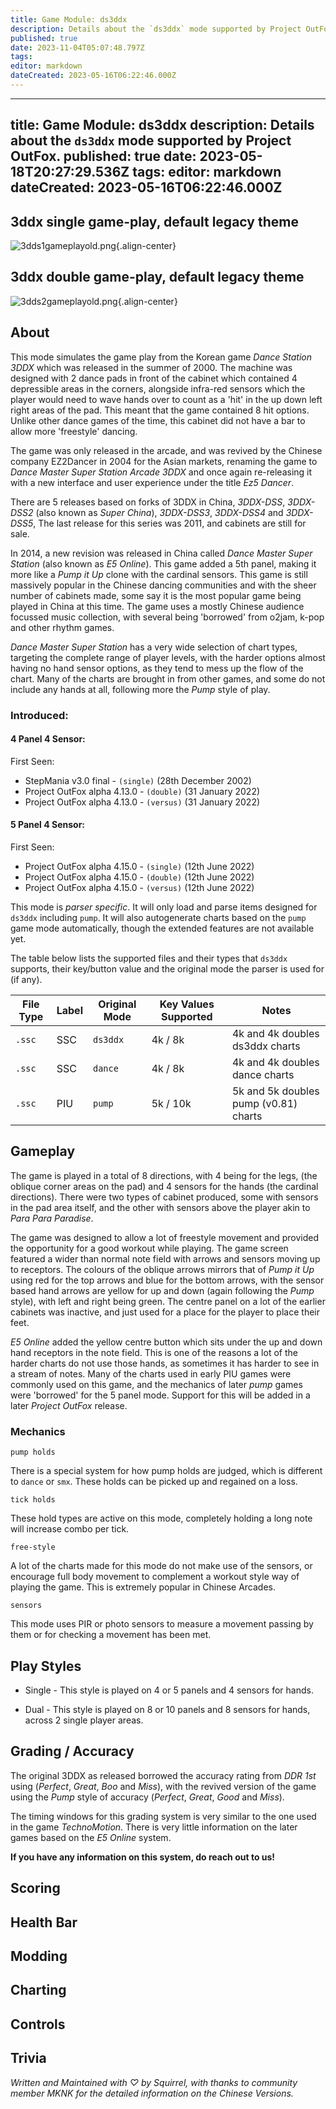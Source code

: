 ```yaml
---
title: Game Module: ds3ddx
description: Details about the `ds3ddx` mode supported by Project OutFox.
published: true
date: 2023-11-04T05:07:48.797Z
tags: 
editor: markdown
dateCreated: 2023-05-16T06:22:46.000Z
---
```


---
title: Game Module: ds3ddx
description: Details about the `ds3ddx` mode supported by Project OutFox.
published: true
date: 2023-05-18T20:27:29.536Z
tags: 
editor: markdown
dateCreated: 2023-05-16T06:22:46.000Z
---

## 3ddx single game-play, default legacy theme

![3dds1gameplayold.png](/resources/supported-gamemodes/dx3dds/3dds1gameplayold.png){.align-center}

## 3ddx double game-play, default legacy theme

![3dds2gameplayold.png](/resources/supported-gamemodes/dx3dds/3dds2gameplayold.png){.align-center}

## About

This mode simulates the game play from the Korean game _Dance Station 3DDX_ which was released in the summer of 2000. The machine was designed with 2 dance pads in front of the cabinet which contained 4 depressible areas in the corners, alongside infra-red sensors which the player would need to wave hands over to count as a 'hit' in the up down left right areas of the pad. This meant that the game contained 8 hit options. Unlike other dance games of the time, this cabinet did not have a bar to allow more 'freestyle' dancing.

The game was only released in the arcade, and was revived by the Chinese company EZ2Dancer in 2004 for the Asian markets, renaming the game to _Dance Master Super Station Arcade 3DDX_ and once again re-releasing it with a new interface and user experience under the title _Ez5 Dancer_. 

There are 5 releases based on forks of 3DDX in China, _3DDX-DSS_, _3DDX-DSS2_ (also known as _Super China_), _3DDX-DSS3_, _3DDX-DSS4_ and _3DDX-DSS5_, The last release for this series was 2011, and cabinets are still for sale.

In 2014, a new revision was released in China called _Dance Master Super Station_ (also known as _E5 Online_). This game added a 5th panel, making it more like a _Pump it Up_ clone with the cardinal sensors. This game is still massively popular in the Chinese dancing communities and with the sheer number of cabinets made, some say it is the most popular game being played in China at this time. The game uses a mostly Chinese audience focussed music collection, with several being 'borrowed' from o2jam, k-pop and other rhythm games.

_Dance Master Super Station_ has a very wide selection of chart types, targeting the complete range of player levels, with the harder options almost having no hand sensor options, as they tend to mess up the flow of the chart. Many of the charts are brought in from other games, and some do not include any hands at all, following more the _Pump_ style of play.


### Introduced:
#### 4 Panel 4 Sensor:

First Seen:
 * StepMania v3.0 final - ``(single)`` (28th December 2002)
 * Project OutFox alpha 4.13.0 - ``(double)`` (31 January 2022)
 * Project OutFox alpha 4.13.0 - ``(versus)`` (31 January 2022)

#### 5 Panel 4 Sensor:

First Seen:
 * Project OutFox alpha 4.15.0 - ``(single)`` (12th June 2022)
 * Project OutFox alpha 4.15.0 - ``(double)`` (12th June 2022)
 * Project OutFox alpha 4.15.0 - ``(versus)`` (12th June 2022)

This mode is _parser specific_. It will only load and parse items designed for `ds3ddx` including `pump`. It will also autogenerate charts based on the ``pump`` game mode automatically, though the extended features are not available yet.

The table below lists the supported files and their types that ``ds3ddx`` supports, their key/button value and the original mode the parser is used for (if any).

File Type|Label|Original Mode|Key Values Supported|Notes 
------------|-------------|-------------|-------------|-------------|
 ``.ssc`` | SSC | ``ds3ddx`` | 4k / 8k | 4k and 4k doubles ds3ddx charts
 ``.ssc`` | SSC | ``dance`` | 4k / 8k | 4k and 4k doubles dance charts
 ``.ssc`` | PIU | ``pump`` | 5k / 10k | 5k and 5k doubles pump (v0.81) charts

## Gameplay

The game is played in a total of 8 directions, with 4 being for the legs, (the oblique corner areas on the pad) and 4 sensors for the hands (the cardinal directions). There were two types of cabinet produced, some with sensors in the pad area itself, and the other with sensors above the player akin to _Para Para Paradise_. 

The game was designed to allow a lot of freestyle movement and provided the opportunity for a good workout while playing. The game screen featured a wider than normal note field with arrows and sensors moving up to receptors. The colours of the oblique arrows mirrors that of _Pump it Up_ using red for the top arrows and blue for the bottom arrows, with the sensor based hand arrows are yellow for up and down (again following the _Pump_ style), with left and right being green. The centre panel on a lot of the earlier cabinets was inactive, and just used for a place for the player to place their feet. 

_E5 Online_ added the yellow centre button which sits under the up and down hand receptors in the note field. This is one of the reasons a lot of the harder charts do not use those hands, as sometimes it has harder to see in a stream of notes. Many of the charts used in early PIU games were commonly used on this game, and the mechanics of later _pump_ games were 'borrowed' for the 5 panel mode. Support for this will be added in a later _Project OutFox_ release.

### Mechanics

``pump holds`` 

There is a special system for how pump holds are judged, which is different to ``dance`` or ``smx``. These holds can be picked up and regained on a loss.

``tick holds`` 

These hold types are active on this mode, completely holding a long note will increase combo per tick.

``free-style`` 

A lot of the charts made for this mode do not make use of the sensors, or encourage full body movement to complement a workout style way of playing the game. This is extremely popular in Chinese Arcades.

``sensors`` 

This mode uses PIR or photo sensors to measure a movement passing by them or for checking a movement has been met.

## Play Styles

 * Single - This style is played on 4 or 5 panels and 4 sensors for hands. 
  
 * Dual - This style is played on 8 or 10 panels and 8 sensors for hands, across 2 single player areas.

## Grading / Accuracy

The original 3DDX as released borrowed the accuracy rating from _DDR 1st_ using (_Perfect_, _Great_, _Boo_ and _Miss_), with the revived version of the game using the _Pump_ style of accuracy (_Perfect_, _Great_, _Good_ and _Miss_).

The timing windows for this grading system is very similar to the one used in the game _TechnoMotion_. There is very little information on the later games based on the _E5 Online_ system. 

**If you have any information on this system, do reach out to us!**

## Scoring

## Health Bar

## Modding

## Charting

## Controls

## Trivia



_Written and Maintained with ♡ by Squirrel, with thanks to community member MKNK for the detailed information on the Chinese Versions._